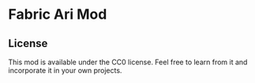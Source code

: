 # Fabric Ari Mod

## License

This mod is available under the CC0 license. Feel free to learn from it and incorporate it in your own projects.
